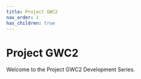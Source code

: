 ```yaml
---
title: Project GWC2
nav_order: 1
has_children: true
---
```


# Project GWC2

Welcome to the Project GWC2 Development Series.
